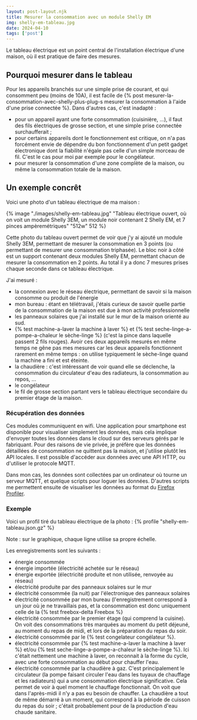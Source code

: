 ```yaml
---
layout: post-layout.njk 
title: Mesurer la consommation avec un module Shelly EM
img: shelly-em-tableau.jpg
date: 2024-04-10
tags: ['post']
---
```


Le tableau électrique est un point central de l'installation électrique d'une maison, où il est pratique de faire des mesures.
<!-- excerpt -->

## Pourquoi mesurer dans le tableau

Pour les appareils branchés sur une simple prise de courant, et qui consomment peu (moins de 10A), il est facile de {% post mesurer-la-consommation-avec-shelly-plus-plug-s mesurer la consommation à l'aide d'une prise connectée %}. Dans d'autres cas, c'est inadapté :
- pour un appareil ayant une forte consommation (cuisinière, ...), il faut des fils électriques de grosse section, et une simple prise connectée surchaufferait ;
- pour certains appareils dont le fonctionnement est critique, on n'a pas forcément envie de dépendre du bon fonctionnement d'un petit gadget électronique dont la fiabilité n'égale pas celle d'un simple morceau de fil. C'est le cas pour moi par exemple pour le congélateur.
- pour mesurer la consommation d'une zone complète de la maison, ou même la consommation totale de la maison.

## Un exemple concrêt

Voici une photo d'un tableau électrique de ma maison :

{% image "./images/shelly-em-tableau.jpg" "Tableau électrique ouvert, où on voit un module Shelly 3EM, un module noir contenant 2 Shelly EM, et 7 pinces ampèremétriques" "512w" 512 %}

Cette photo du tableau ouvert permet de voir que j'y ai ajouté un module Shelly 3EM, permettant de mesurer la consommation en 3 points (ou permettant de mesurer une consommation triphasée). Le bloc noir à côté est un support contenant deux modules Shelly EM, permettant chacun de mesurer la consommation en 2 points. Au total il y a donc 7 mesures prises chaque seconde dans ce tableau électrique.

J'ai mesuré :
- la connexion avec le réseau électrique, permettant de savoir si la maison consomme ou produit de l'énergie
- mon bureau : étant en télétravail, j'étais curieux de savoir quelle partie de la consommation de la maison est due à mon activité professionnelle
- les panneaux solaires que j'ai installé sur le mur de la maison orienté au sud.
- {% test machine-a-laver la machine à laver %} et {% test seche-linge-a-pompe-a-chaleur le sèche-linge %} (c'est la pince dans laquelle passent 2 fils rouges). Avoir ces deux appareils mesurés en même temps ne gêne pas mes mesures car les deux appareils fonctionnent rarement en même temps : on utilise typiquement le sèche-linge quand la machine a fini et est éteinte.
- la chaudière : c'est intéressant de voir quand elle se déclenche, la consommation du circulateur d'eau des radiateurs, la consommation au repos, ...
- le congélateur
- le fil de grosse section partant vers le tableau électrique secondaire du premier étage de la maison.

### Récupération des données

Ces modules communiquent en wifi. Une application pour smartphone est disponible pour visualiser simplement les données, mais cela implique d'envoyer toutes les données dans le cloud sur des serveurs gérés par le fabriquant. Pour des raisons de vie privée, je préfère que les données détaillées de consommation ne quittent pas la maison, et j'utilise plutôt les API locales. Il est possible d'accéder aux données avec une API HTTP, ou d'utiliser le protocole MQTT.

Dans mon cas, les données sont collectées par un ordinateur où tourne un serveur MQTT, et quelque scripts pour loguer les données. D'autres scripts me permettent ensuite de visualiser les données au format du [Firefox Profiler](https://profiler.firefox.com).

### Exemple

Voici un profil tiré du tableau électrique de la photo :
{% profile "shelly-em-tableau.json.gz" %}

Note : sur le graphique, chaque ligne utilise sa propre échelle.

Les enregistrements sont les suivants :
- énergie consommée
- énergie importée (électricité achetée sur le réseau)
- énergie exportée (électricité produite et non utilisée, renvoyée au réseau)
- électricité produite par des panneaux solaires sur le mur
- électricité consommée (la nuit) par l'électronique des panneaux solaires
- électricité consommée par mon bureau (l'enregistrement correspond à un jour où je ne travaillais pas, et la consommation est donc uniquement celle de la {% test freebox-delta Freebox %}
- électricité consommée par le premier étage (qui comprend la cuisine). On voit des consommations très marquées au moment du petit déjeuné, au moment du repas de midi, et lors de la préparation du repas du soir.
- électricité consommée par le {% test congelateur congélateur %}.
- électricité consommée par {% test machine-a-laver la machine à laver %} et/ou {% test seche-linge-a-pompe-a-chaleur le sèche-linge %}. Ici c'était nettement une machine à laver, on reconnait à la forme du cycle, avec une forte consommation au début pour chauffer l'eau.
- électricité consommée par la chaudière à gaz. C'est principalement le circulateur (la pompe faisant circuler l'eau dans les tuyaux de chauffage et les radiateurs) qui a une consommation électrique significative. Cela permet de voir à quel moment le chauffage fonctionnait. On voit que dans l'après-midi il n'y a pas eu besoin de chauffer. La chaudière a tout de même démarré à un moment, qui correspond à la période de cuisson du repas du soir ; c'était probablement pour de la production d'eau chaude sanitaire.
